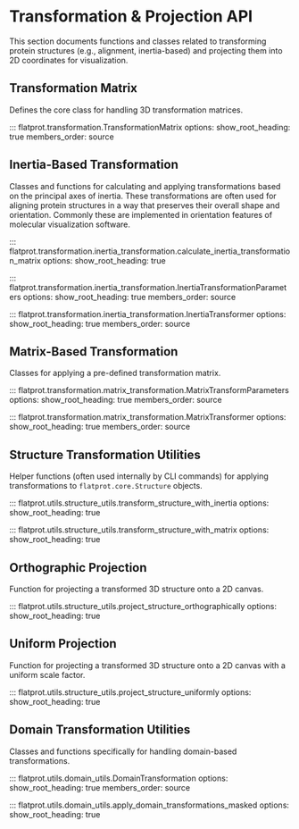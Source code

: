 # Transformation & Projection API

This section documents functions and classes related to transforming protein structures (e.g., alignment, inertia-based) and projecting them into 2D coordinates for visualization.

## Transformation Matrix

Defines the core class for handling 3D transformation matrices.

::: flatprot.transformation.TransformationMatrix
options:
show_root_heading: true
members_order: source

## Inertia-Based Transformation

Classes and functions for calculating and applying transformations based on the principal axes of inertia.
These transformations are often used for aligning protein structures in a way that preserves their overall shape and orientation.
Commonly these are implemented in orientation features of molecular visualization software.

::: flatprot.transformation.inertia_transformation.calculate_inertia_transformation_matrix
options:
show_root_heading: true

::: flatprot.transformation.inertia_transformation.InertiaTransformationParameters
options:
show_root_heading: true
members_order: source

::: flatprot.transformation.inertia_transformation.InertiaTransformer
options:
show_root_heading: true
members_order: source

## Matrix-Based Transformation

Classes for applying a pre-defined transformation matrix.

::: flatprot.transformation.matrix_transformation.MatrixTransformParameters
options:
show_root_heading: true
members_order: source

::: flatprot.transformation.matrix_transformation.MatrixTransformer
options:
show_root_heading: true
members_order: source

## Structure Transformation Utilities

Helper functions (often used internally by CLI commands) for applying transformations to `flatprot.core.Structure` objects.

::: flatprot.utils.structure_utils.transform_structure_with_inertia
options:
show_root_heading: true

::: flatprot.utils.structure_utils.transform_structure_with_matrix
options:
show_root_heading: true

## Orthographic Projection

Function for projecting a transformed 3D structure onto a 2D canvas.

::: flatprot.utils.structure_utils.project_structure_orthographically
options:
show_root_heading: true

## Uniform Projection

Function for projecting a transformed 3D structure onto a 2D canvas with a uniform scale factor.

::: flatprot.utils.structure_utils.project_structure_uniformly
options:
show_root_heading: true

## Domain Transformation Utilities

Classes and functions specifically for handling domain-based transformations.

::: flatprot.utils.domain_utils.DomainTransformation
options:
show_root_heading: true
members_order: source

::: flatprot.utils.domain_utils.apply_domain_transformations_masked
options:
show_root_heading: true
